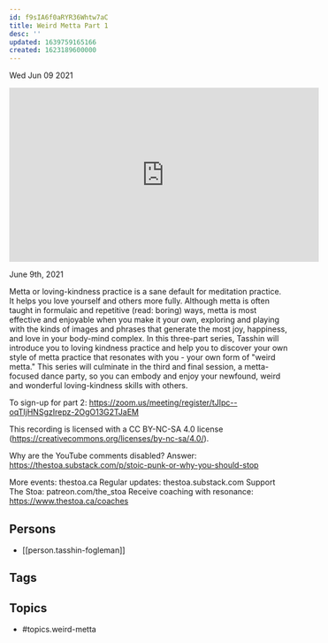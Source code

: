 ```yaml
---
id: f9sIA6f0aRYR36Whtw7aC
title: Weird Metta Part 1
desc: ''
updated: 1639759165166
created: 1623189600000
---
```





Wed Jun 09 2021

<iframe width="560" height="315" src="https://www.youtube.com/embed/WxD4QsdtVbg" title="Weird Metta Part 1 w/ Tasshin Fogleman" frameborder="0" allow="accelerometer; autoplay; clipboard-write; encrypted-media; gyroscope; picture-in-picture" allowfullscreen ></iframe>

June 9th, 2021

Metta or loving-kindness practice is a sane default for meditation practice. It helps you love yourself and others more fully. Although metta is often taught in formulaic and repetitive (read: boring) ways, metta is most effective and enjoyable when you make it your own, exploring and playing with the kinds of images and phrases that generate the most joy, happiness, and love in your body-mind complex. In this three-part series, Tasshin will introduce you to loving kindness practice and help you to discover your own style of metta practice that resonates with you - your own form of "weird metta." This series will culminate in the third and final session, a metta-focused dance party, so you can embody and enjoy your newfound, weird and wonderful loving-kindness skills with others.

To sign-up for part 2: https://zoom.us/meeting/register/tJIpc--oqTIjHNSgzIrepz-2OgO13G2TJaEM

This recording is licensed with a CC BY-NC-SA 4.0 license (https://creativecommons.org/licenses/by-nc-sa/4.0/).

Why are the YouTube comments disabled? Answer: https://thestoa.substack.com/p/stoic-punk-or-why-you-should-stop

More events: thestoa.ca
Regular updates: thestoa.substack.com
Support The Stoa: patreon.com/the_stoa
Receive coaching with resonance: https://www.thestoa.ca/coaches

## Persons

- [[person.tasshin-fogleman]]

## Tags



## Topics

- #topics.weird-metta

